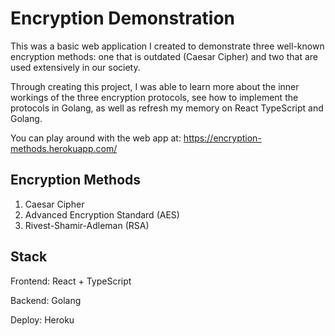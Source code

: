 # Encryption Demonstration

This was a basic web application I created to demonstrate three well-known encryption methods: one that is outdated (Caesar Cipher) and two that are used extensively in our society.

Through creating this project, I was able to learn more about the inner workings of the three encryption protocols, see how to implement the protocols in Golang, as well as refresh my memory on React TypeScript and Golang.

You can play around with the web app at: https://encryption-methods.herokuapp.com/

## Encryption Methods

1. Caesar Cipher
2. Advanced Encryption Standard (AES)
3. Rivest-Shamir-Adleman (RSA)

## Stack

Frontend: React + TypeScript

Backend: Golang

Deploy: Heroku
